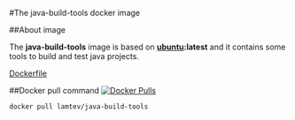 #The java-build-tools docker image

##About image

The __java-build-tools__ image is based on [__ubuntu__](https://hub.docker.com/_/ubuntu/)__:latest__ and it contains some tools to build and test java projects.

[Dockerfile](https://github.com/lamtev/build-tools-dockers/blob/master/java-build-tools/Dockerfile)

##Docker pull command [![Docker Pulls](https://img.shields.io/docker/pulls/lamtev/java-build-tools.svg?style=flat-square)](https://hub.docker.com/r/lamtev/java-build-tools/)

`docker pull lamtev/java-build-tools`
